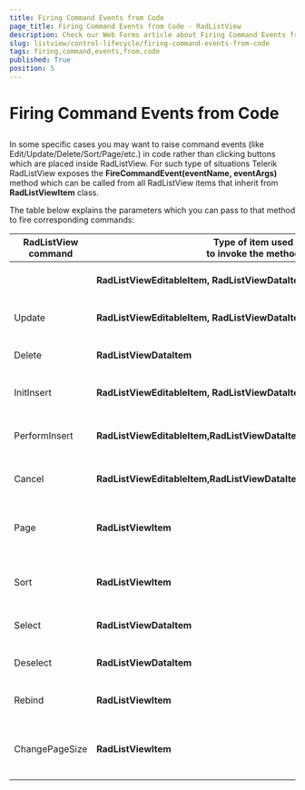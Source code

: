 ```yaml
---
title: Firing Command Events from Code
page_title: Firing Command Events from Code - RadListView
description: Check our Web Forms article about Firing Command Events from Code.
slug: listview/control-lifecycle/firing-command-events-from-code
tags: firing,command,events,from,code
published: True
position: 5
---
```


# Firing Command Events from Code



##  

In some specific cases you may want to raise command events (like Edit/Update/Delete/Sort/Page/etc.) in code rather than clicking buttons which are placed inside RadListView. For such type of situations Telerik RadListView exposes the **FireCommandEvent(eventName, eventArgs)** method which can be called from all RadListView items that inherit from **RadListViewItem** class.

The table below explains the parameters which you can pass to that method to fire corresponding commands:


|  **RadListView command**  |  **Type of item used<br/> to invoke the method**  |  **FireCommandEvent syntax**  |  **eventArgs details**  |
| ------ | ------ | ------ | ------ |
|| **RadListViewEditableItem, RadListViewDataItem** |FireCommandEvent("Edit", RadListViewCommandEventArgs)|Required but not used<br/>Example: FireCommandEvent("Edit", String.Empty)|
|Update| **RadListViewEditableItem, RadListViewDataItem** |FireCommandEvent("Update", RadListViewCommandEventArgs)|Required but not used<br/>Example: FireCommandEvent("Update", String.Empty)|
|Delete| **RadListViewDataItem** |FireCommandEvent("Delete", RadListViewCommandEventArgs)|Required but not used<br/>FireCommandEvent("Delete", String.Empty)|
|InitInsert| **RadListViewEditableItem, RadListViewDataItem,RadListViewItem** |FireCommandEvent("InitInsert", RadListViewCommandEventArgs)|Required but not used<br/>FireCommandEvent("InitInsert", String.Empty)|
|PerformInsert| **RadListViewEditableItem,RadListViewDataItem,RadlListViewInsertItem** |FireCommandEvent("PerformInsert", RadListViewCommandEventArgs)|Required but not used<br/>Example: FireCommandEvent("PerformInsert", String.Empty)|
|Cancel| **RadListViewEditableItem,RadListViewDataItem** |FireCommandEvent("Cancel", RadListViewCommandEventArgs)|Required but not used<br/>Example: FireCommandEvent("Cancel", String.Empty)|
|Page| **RadListViewItem** |FireCommandEvent("Page", RadListViewPageChangedEventArgs)|string argument: "First", "Next", "Prev", "Last", numeric values as string presentation<br/>Example: FireCommandEvent("Page", "Next")|
|Sort| **RadListViewItem** |FireCommandEvent("Sort", RadListViewSortEventArgs)|string argument: fieldName (mandatory), sortOrder (optional)<br/>Example: FireCommandEvent("Sort", "ContactName")|
|Select| **RadListViewDataItem** |FireCommandEvent("Select", RadListViewSelectCommandEventArgs)|Required but not used<br/>Example: FireCommandEvent("Select", String.Empty)|
|Deselect| **RadListViewDataItem** |FireCommandEvent("Deselect", RadListViewDeselectCommandEventArgs)|Required but not used<br/>Example:FireCommandEvent("Deselect", String.Empty)|
|Rebind| **RadListViewItem** |FireCommandEvent("Rebind", RadListViewCommandEventArgs)|Required but not used<br/>Example: FireCommandEvent("Rebind", String.Empty)|
|ChangePageSize| **RadListViewItem** |FireCommandEvent("ChangePageSize", RadListViewPageSizeChangedEventArgs)|string argument: <Number> where <Number> is valid numeric value<br/>Example: FireCommandEvent("ChangePageSize", 15)|
